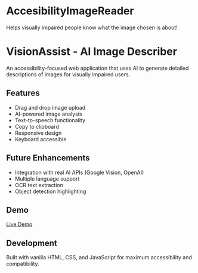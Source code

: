 # AccesibilityImageReader
Helps visually impaired people know what the image chosen is about!
# VisionAssist - AI Image Describer

An accessibility-focused web application that uses AI to generate detailed descriptions of images for visually impaired users.

## Features
- Drag and drop image upload
- AI-powered image analysis
- Text-to-speech functionality
- Copy to clipboard
- Responsive design
- Keyboard accessible

## Future Enhancements
- Integration with real AI APIs (Google Vision, OpenAI)
- Multiple language support
- OCR text extraction
- Object detection highlighting

## Demo
[Live Demo](https://CreateAndy.github.io/AccessibilityImageReader)

## Development
Built with vanilla HTML, CSS, and JavaScript for maximum accessibility and compatibility.
